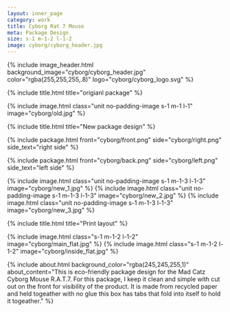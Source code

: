 ```yaml
---
layout: inner_page
category: work
title: Cyborg Rat 7 Mouse
meta: Package Design
size: s-1 m-1-2 l-1-2
image: cyborg/cyborg_header.jpg
---
```


{% include image_header.html background_image="cyborg/cyborg_header.jpg" color="rgba(255,255,255,.8)" logo="cyborg/cyborg_logo.svg" %}

{% include title.html title="origianl package" %}

{% include image.html class="unit no-padding-image s-1 m-1 l-1" image="cyborg/old.jpg" %}

<div class="s-1 m-1 l-1 background_light_grey_page">

{% include title.html title="New package design" %}

</div>

{% include package.html front="cyborg/front.png" side="cyborg/right.png" side_text="right side" %}

{% include package.html front="cyborg/back.png" side="cyborg/left.png" side_text="left side" %}

{% include image.html class="unit no-padding-image s-1 m-1-3 l-1-3" image="cyborg/new_1.jpg" %}
{% include image.html class="unit no-padding-image s-1 m-1-3 l-1-3" image="cyborg/new_2.jpg" %}
{% include image.html class="unit no-padding-image s-1 m-1-3 l-1-3" image="cyborg/new_3.jpg" %}

{% include title.html title="Print layout" %}

{% include image.html class="s-1 m-1-2 l-1-2" image="cyborg/main_flat.jpg" %}
{% include image.html class="s-1 m-1-2 l-1-2" image="cyborg/inside_flat.jpg" %}

{% include about.html background_color="rgba(245,245,255,1)" about_content="This is eco-friendly package design for the Mad Catz Cyborg Mouse R.A.T.7. For this package, I keep it clean and simple with cut out on the front for visibility of the product. It is made from recycled paper and held togeather with no glue this box has tabs that fold into itself to hold it togeather." %}